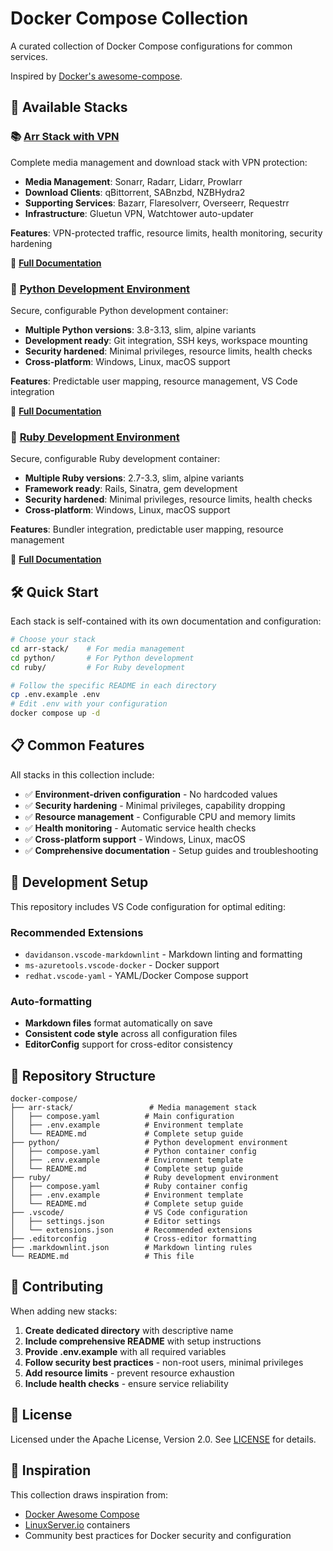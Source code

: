 # Docker Compose Collection

A curated collection of Docker Compose configurations for common services.

Inspired by [Docker's awesome-compose](https://github.com/docker/awesome-compose).

## 🚀 Available Stacks

### 📚 [Arr Stack with VPN](./arr-stack/)

Complete media management and download stack with VPN protection:

- **Media Management**: Sonarr, Radarr, Lidarr, Prowlarr
- **Download Clients**: qBittorrent, SABnzbd, NZBHydra2
- **Supporting Services**: Bazarr, Flaresolverr, Overseerr, Requestrr
- **Infrastructure**: Gluetun VPN, Watchtower auto-updater

**Features**: VPN-protected traffic, resource limits, health monitoring, security hardening

📖 **[Full Documentation](./arr-stack/README.md)**

### 🐍 [Python Development Environment](./python/)

Secure, configurable Python development container:

- **Multiple Python versions**: 3.8-3.13, slim, alpine variants
- **Development ready**: Git integration, SSH keys, workspace mounting
- **Security hardened**: Minimal privileges, resource limits, health checks
- **Cross-platform**: Windows, Linux, macOS support

**Features**: Predictable user mapping, resource management, VS Code integration

📖 **[Full Documentation](./python/README.md)**

### 💎 [Ruby Development Environment](./ruby/)

Secure, configurable Ruby development container:

- **Multiple Ruby versions**: 2.7-3.3, slim, alpine variants
- **Framework ready**: Rails, Sinatra, gem development
- **Security hardened**: Minimal privileges, resource limits, health checks
- **Cross-platform**: Windows, Linux, macOS support

**Features**: Bundler integration, predictable user mapping, resource management

📖 **[Full Documentation](./ruby/README.md)**

## 🛠️ Quick Start

Each stack is self-contained with its own documentation and configuration:

```bash
# Choose your stack
cd arr-stack/    # For media management
cd python/       # For Python development
cd ruby/         # For Ruby development

# Follow the specific README in each directory
cp .env.example .env
# Edit .env with your configuration
docker compose up -d
```

## 📋 Common Features

All stacks in this collection include:

- ✅ **Environment-driven configuration** - No hardcoded values
- ✅ **Security hardening** - Minimal privileges, capability dropping
- ✅ **Resource management** - Configurable CPU and memory limits
- ✅ **Health monitoring** - Automatic service health checks
- ✅ **Cross-platform support** - Windows, Linux, macOS
- ✅ **Comprehensive documentation** - Setup guides and troubleshooting

## 🔧 Development Setup

This repository includes VS Code configuration for optimal editing:

### Recommended Extensions

- `davidanson.vscode-markdownlint` - Markdown linting and formatting
- `ms-azuretools.vscode-docker` - Docker support
- `redhat.vscode-yaml` - YAML/Docker Compose support

### Auto-formatting

- **Markdown files** format automatically on save
- **Consistent code style** across all configuration files
- **EditorConfig** support for cross-editor consistency

## 📁 Repository Structure

```
docker-compose/
├── arr-stack/                 # Media management stack
│   ├── compose.yaml          # Main configuration
│   ├── .env.example          # Environment template
│   └── README.md             # Complete setup guide
├── python/                   # Python development environment
│   ├── compose.yaml          # Python container config
│   ├── .env.example          # Environment template
│   └── README.md             # Complete setup guide
├── ruby/                     # Ruby development environment
│   ├── compose.yaml          # Ruby container config
│   ├── .env.example          # Environment template
│   └── README.md             # Complete setup guide
├── .vscode/                  # VS Code configuration
│   ├── settings.json         # Editor settings
│   └── extensions.json       # Recommended extensions
├── .editorconfig             # Cross-editor formatting
├── .markdownlint.json        # Markdown linting rules
└── README.md                 # This file
```

## 🤝 Contributing

When adding new stacks:

1. **Create dedicated directory** with descriptive name
2. **Include comprehensive README** with setup instructions
3. **Provide .env.example** with all required variables
4. **Follow security best practices** - non-root users, minimal privileges
5. **Add resource limits** - prevent resource exhaustion
6. **Include health checks** - ensure service reliability

## 📄 License

Licensed under the Apache License, Version 2.0. See [LICENSE](./LICENSE) for details.

## 🔗 Inspiration

This collection draws inspiration from:

- [Docker Awesome Compose](https://github.com/docker/awesome-compose)
- [LinuxServer.io](https://www.linuxserver.io/) containers
- Community best practices for Docker security and configuration
